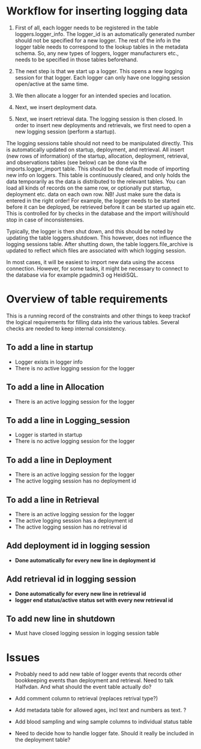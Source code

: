Workflow for inserting logging data
====================
1. First of all, each logger needs to be registered in the table loggers.logger_info. The logger_id is an automatically generated number should not be specified for a new logger. The rest of the info in the logger table needs to correspond to the lookup tables in the metadata schema. So, any new types of loggers, logger manufacturers etc., needs to be specified in those tables beforehand.

2. The next step is that we start up a logger. This opens a new logging session for that logger. Each logger can only have one logging session open/active at the same time. 

3. We then allocate a logger for an intended species and location.

4. Next, we insert deployment data. 

5. Next, we insert retrieval data. The logging session is then closed. In order to insert new deployments and retrievals, we first need to open a new logging session (perform a startup).

The logging sessions table should not need to be manipulated directly. This is automatically updated on startup, deployment, and retrieval. All insert (new rows of information) of the startup, allocation, deployment, retrieval, and observations tables (see below) can be done via the imports.logger_import table. This should be the default mode of importing new info on loggers. This table is continuously cleared, and only holds the data temporarily as the data is distributed to the relevant tables. You can load all kinds of records on the same row, or optionally put startup, deployment etc. data on each own row. NB! Just make sure the data is entered in the right order! For example, the logger needs to be started before it can be deployed, be retrieved before it can be started up again etc. This is controlled for by checks in the database and the import will/should stop in case of inconsistensies. 

Typically, the logger is then shut down, and this should be noted by updating the table loggers.shutdown. This however, does not influence the logging sessions table. After shutting down, the table loggers.file_archive is updated to reflect which files are associated with which logging session. 

In most cases, it will be easiest to import new data using the access connection. However, for some tasks, it might be necessary to connect to the database via for example pgadmin3 og HeidiSQL.

Overview of table requirements
=========================
This is a running record of the constraints and other things to  keep trackof the logical requirements for filling data into the various tables. 
Several checks are needed to keep internal consistency.


To add a line in startup
-----------------
*  Logger exists in logger info
*  There is no active logging session for the logger

To add a line in Allocation
---------------
*  There is an active logging session for the logger

To add a line in Logging_session
----------------
*  Logger is started in startup
*  There is no active logging session for the logger


To add a line in Deployment
--------------
*  There is an active logging session for the logger
*  The active logging session has no deployment id

To add a line in Retrieval
-----------
*  There is an active logging session for the logger
*  The active logging session has a deployment id 
*  The active logging session has no retrieval id

Add deployment id in logging session
---------------
*  **Done automatically for every new line in deployment id**

Add retrieval id in logging session
--------------------
* **Done automatically for every new line in retrieval id**
* **logger end status/active status set with every new retrieval id**

To add new line in shutdown
------------
*  Must have closed logging session in logging session table



Issues
===============
* Probably need to add new table of logger events that records other bookkeeping events than deployment and retrieval. Need to talk Halfvdan. And what should the event table actually do?

* Add comment column to retrieval (replaces retrival type?) 

* Add metadata table for allowed ages, incl text and numbers as text. ?

* Add blood sampling and wing sample columns to individual status table

* Need to decide how to handle logger fate. Should it really be included in the deployment table?


